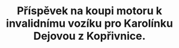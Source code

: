 ---
id: 7cb6a975-a18f-4b51-9eae-99acdf571828
title: "Příspěvek na koupi motoru k invalidnímu vozíku pro Karolínku Dejovou z Kopřivnice."
price: 40000
year: 2016
description: "Přispěvek na invalidní vozík"
kouskovani: true
locationName: undefined
position:
  lng: 18.1506251682809
  lat: 49.59994230295908
---